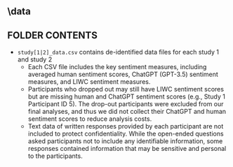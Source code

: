 ## \data

## FOLDER CONTENTS
* `study[1|2]_data.csv` contains de-identified data files for each study 1 and study 2
  - Each CSV file includes the key sentiment measures, including averaged human sentiment scores, ChatGPT (GPT-3.5) sentiment measures, and LIWC sentiment measures.
  - Participants who dropped out may still have LIWC sentiment scores but are missing human and ChatGPT sentiment scores (e.g., Study 1 Participant ID 5). The drop-out participants were excluded from our final analyses, and thus we did not collect their ChatGPT and human sentiment scores to reduce analysis costs.
  - Text data of written responses provided by each participant are not included to protect confidentiality. While the open-ended questions asked participants not to include any identifiable information, some responses contained information that may be sensitive and personal to the participants.

